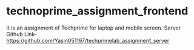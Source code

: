 # technoprime_assignment_frontend
It is an assignment of Techprime for laptop and mobile screen.
Server Github Link-https://github.com/Yasin051197/techprimelab_assignment_server
